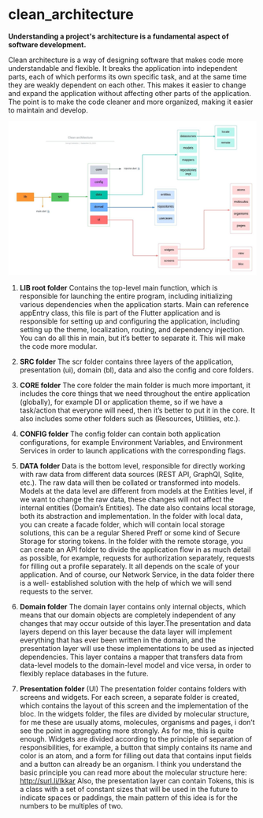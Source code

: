 # clean_architecture

**Understanding a project's architecture is a fundamental aspect of software development.**

Clean architecture is a way of designing software that makes code more understandable and flexible. It breaks the application into independent parts, each of which performs its own specific task, and at the same time they are weakly dependent on each other. This makes it easier to change and expand the application without affecting other parts of the application. The point is to make the code cleaner and more organized, making it easier to maintain and develop.

![Architecture diagram, if not displayed, look in the repository files!](https://github.com/k1mka/clean_architecture/blob/main/sheme.jpg)

1. **LIB root folder**
   Contains the top-level main function, which is responsible for launching the entire program, including initializing various dependencies when the 
   application starts. Main can reference appEntry class, this file is part of the Flutter application and is responsible for setting up and 
   configuring the application, including setting up the theme, localization, routing, and dependency injection. You can do all this in main, but 
   it’s better to separate it. This will make the code more modular.

2. **SRC folder** 
   The scr folder contains three layers of the application, presentation (ui), domain (bl), data and also the config and core folders.

3. **CORE folder** 
   The core folder the main folder is much more important, it includes the core things that we need throughout the entire application (globally), for 
   example DI or application theme, so if we have a task/action that everyone will need, then it’s better to put it in the core. It also includes 
   some other folders such as (Resources, Utilities, etc.).

4. **CONFIG folder** 
   The config folder can contain both application configurations, for example Environment Variables, and Environment Services in order
   to launch applications with the corresponding flags.

5. **DATA folder**
   Data is the bottom level, responsible for directly working with raw data from different data sources (REST API, GraphQl, Sqlite, etc.).
   The raw data will then be collated or transformed into models. Models at the data level are different from models at the Entities level, if we 
   want to change the raw data, these changes will not affect the internal entities (Domain’s Entities). The date also contains local storage, both 
   its abstraction and implementation. In the folder with local data, you can create a facade folder, which will contain local storage solutions, 
   this can be a regular Shered Preff or some kind of Secure Storage for storing tokens. In the folder with the remote storage, you can create an API 
   folder to divide the application flow in as much detail as possible, for example, requests for authorization separately, requests for filling out 
   a profile separately. It all depends on the scale of your application. And of course, our Network Service, in the data folder there is a well- 
   established solution with the help of which we will send requests to the server.

6. **Domain folder**
   The domain layer contains only internal objects, which means that our domain objects are completely independent of any changes that may occur 
   outside of this layer.The presentation and data layers depend on this layer because the data layer will implement everything that has ever been 
   written in the domain, and the presentation layer will use these implementations to be used as injected dependencies.
   This layer contains a mapper that transfers data from data-level models to the domain-level model and vice versa, in order to flexibly replace 
   databases in the future.

7. **Presentation folder** (UI)
   The presentation folder contains folders with screens and widgets. For each screen, a separate folder is created, which contains the layout of 
   this screen and the implementation of the bloc. In the widgets folder, the files are divided by molecular structure, for me these are usually 
   atoms, molecules, organisms and pages, i don’t see the point in aggregating more strongly. As for me, this is quite enough. Widgets are divided 
   according to the principle of separation of responsibilities, for example, a button that simply contains its name and color is an atom, and a form 
   for filling out data that contains input fields and a button can already be an organism. I think you understand the basic principle you can read 
   more about the molecular structure here: http://surl.li/lkkar
   Also, the presentation layer can contain Tokens, this is a class with a set of constant sizes that will be used in the future to indicate spaces 
   or paddings, the main pattern of this idea is for the numbers to be multiples of two.
